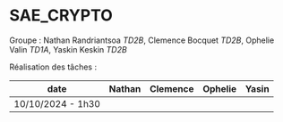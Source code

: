 # SAE_CRYPTO

Groupe : Nathan Randriantsoa *TD2B*, Clemence Bocquet *TD2B*, Ophelie Valin *TD1A*, Yaskin Keskin *TD2B*

Réalisation des tâches :

| date | Nathan | Clemence | Ophelie | Yasin |
|----|----|----|----|---|
| 10/10/2024 - 1h30 |  | | | |

